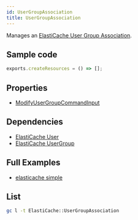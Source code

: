 ```yaml
---
id: UserGroupAssociation
title: UserGroupAssociation
---
```


Manages an [ElastiCache User Group Association](https://console.aws.amazon.com/elasticache/home#/user-groups).

## Sample code

```js
exports.createResources = () => [];
```

## Properties

- [ModifyUserGroupCommandInput](https://docs.aws.amazon.com/AWSJavaScriptSDK/v3/latest/clients/client-elasticache/interfaces/modifyusergroupcommandinput.html)

## Dependencies

- [ElastiCache User](../ElastiCache/User.md)
- [ElastiCache UserGroup](../ElastiCache/UserGroup.md)

## Full Examples

- [elasticache simple](https://github.com/grucloud/grucloud/tree/main/examples/aws/ElastiCache/elasticache-simple)

## List

```sh
gc l -t ElastiCache::UserGroupAssociation
```

```txt

```
